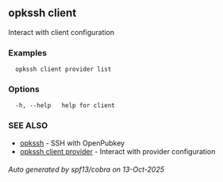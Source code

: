 ## opkssh client

Interact with client configuration

### Examples

```
  opkssh client provider list
```

### Options

```
  -h, --help   help for client
```

### SEE ALSO

* [opkssh](opkssh.md)	 - SSH with OpenPubkey
* [opkssh client provider](opkssh_client_provider.md)	 - Interact with provider configuration

###### Auto generated by spf13/cobra on 13-Oct-2025
